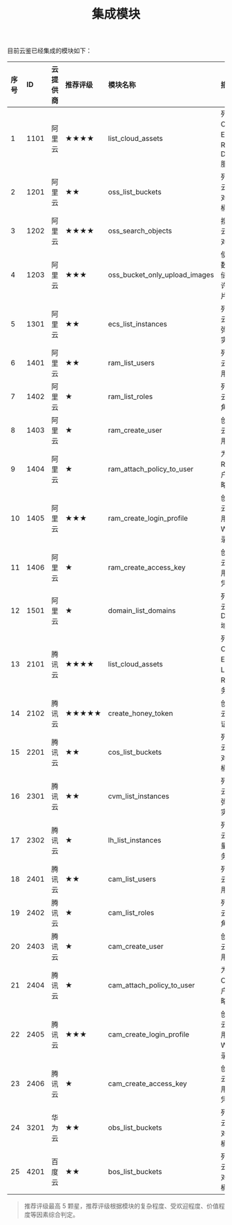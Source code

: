 ﻿---
title: 集成模块
---

目前云鉴已经集成的模块如下：

| 序号 | ID   | 云提供商 | 推荐评级 | 模块名称                      | 描述                                 |
| :--- | :--- | :------- | :------- | :---------------------------- | :----------------------------------- |
| 1    | 1101 | 阿里云   | ★★★★     | list_cloud_assets             | 列出  OSS、ECS、RAM、Domain 服务资产 |
| 2    | 1201 | 阿里云   | ★★       | oss_list_buckets              | 列出阿里云  OSS 对象存储桶           |
| 3    | 1202 | 阿里云   | ★★★★     | oss_search_objects            | 搜索阿里云  OSS 对象                 |
| 4    | 1203 | 阿里云   | ★★★      | oss_bucket_only_upload_images | 使用云函数限制存储桶只允许上传图片   |
| 5    | 1301 | 阿里云   | ★★       | ecs_list_instances            | 列出阿里云  ECS 弹性计算实例         |
| 6    | 1401 | 阿里云   | ★★       | ram_list_users                | 列出阿里云  RAM 用户                 |
| 7    | 1402 | 阿里云   | ★        | ram_list_roles                | 列出阿里云  RAM 角色                 |
| 8    | 1403 | 阿里云   | ★        | ram_create_user               | 创建阿里云  RAM 用户                 |
| 9    | 1404 | 阿里云   | ★        | ram_attach_policy_to_user     | 为阿里云  RAM 用户添加策略           |
| 10   | 1405 | 阿里云   | ★★★      | ram_create_login_profile      | 创建阿里云  RAM 用户 Web 登录配置    |
| 11   | 1406 | 阿里云   | ★        | ram_create_access_key         | 创建阿里云  RAM 用户访问凭证         |
| 12   | 1501 | 阿里云   | ★        | domain_list_domains           | 列出阿里云  Domains 域名资产         |
| 13   | 2101 | 腾讯云   | ★★★★     | list_cloud_assets             | 列出  COS、EVM、LH、RAM 服务资产     |
| 14   | 2102 | 腾讯云   | ★★★★★    | create_honey_token            | 创建腾讯云访问凭证蜜标               |
| 15   | 2201 | 腾讯云   | ★★       | cos_list_buckets              | 列出腾讯云 COS 对象存储桶            |
| 16   | 2301 | 腾讯云   | ★★       | cvm_list_instances            | 列出腾讯云 CVM 弹性计算实例          |
| 17   | 2302 | 腾讯云   | ★        | lh_list_instances             | 列出腾讯云 LH 轻量应用服务器         |
| 18   | 2401 | 腾讯云   | ★★       | cam_list_users                | 列出腾讯云 CAM 用户                  |
| 19   | 2402 | 腾讯云   | ★        | cam_list_roles                | 列出腾讯云 CAM 角色                  |
| 20   | 2403 | 腾讯云   | ★        | cam_create_user               | 创建腾讯云 CAM 用户                  |
| 21   | 2404 | 腾讯云   | ★        | cam_attach_policy_to_user     | 为腾讯云 CAM 用户添加策略            |
| 22   | 2405 | 腾讯云   | ★★★      | cam_create_login_profile      | 创建腾讯云 CAM 用户 Web 登录配置     |
| 23   | 2406 | 腾讯云   | ★        | cam_create_access_key         | 创建腾讯云 CAM 用户访问凭证          |
| 24   | 3201 | 华为云   | ★★       | obs_list_buckets              | 列出华为云  OBS 对象存储桶           |
| 25   | 4201 | 百度云   | ★★       | bos_list_buckets              | 列出百度云  BOS 对象存储桶           |

> 推荐评级最高 5 颗星，推荐评级根据模块的复杂程度、受欢迎程度、价值程度等因素综合判定。

<Vssue />

<script>
export default {
    mounted () {
      this.$page.lastUpdated = "2024 年 12 月 21 日"
    }
  }
</script>
